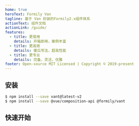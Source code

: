 ```yaml
---
home: true
heroText: Formily Van
tagline: 基于 Van 封装的Formily2.x组件体系
actionText: 组件文档
actionLink: /guide/
features:
  - title: 更易用
    details: 开箱即用，案例丰富
  - title: 更高效
    details: 傻瓜写法，超高性能
  - title: 更专业
    details: 完备，灵活，优雅
footer: Open-source MIT Licensed | Copyright © 2019-present
---
```


## 安装

```bash
$ npm install --save vant@latest-v2
$ npm install --save @vue/composition-api @formily/vant
```

## 快速开始

<dumi-previewer demoPath="index" :collapsed="false" />

